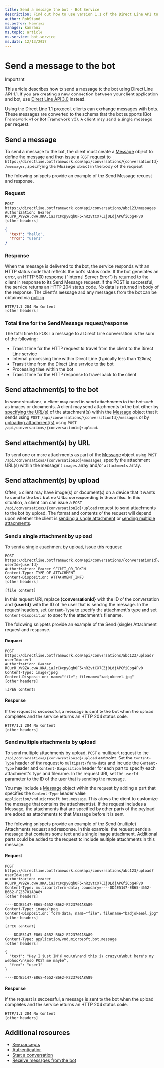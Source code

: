 ```yaml
---
title: Send a message the bot - Bot Service
description: Find out how to use version 1.1 of the Direct Line API to send messages to bots. Learn how to create and send messages and attachments. See expected responses.
author: RobStand
ms.author: kamrani
manager: kamrani
ms.topic: article
ms.service: bot-service
ms.date: 12/13/2017
---
```


# Send a message to the bot

> [!IMPORTANT]
> This article describes how to send a message to the bot using Direct Line API 1.1. If you are creating a new connection between your client application and bot, use [Direct Line API 3.0](bot-framework-rest-direct-line-3-0-send-activity.md) instead.

Using the Direct Line 1.1 protocol, clients can exchange messages with bots. These messages are converted to the schema that the bot supports (Bot Framework v1 or Bot Framework v3). A client may send a single message per request. 

## Send a message

To send a message to the bot, the client must create a [Message](bot-framework-rest-direct-line-1-1-api-reference.md#message-object) object to define the message and then issue a `POST` request to `https://directline.botframework.com/api/conversations/{conversationId}/messages`, specifying the Message object in the body of the request.

The following snippets provide an example of the Send Message request and response.

### Request

```http
POST https://directline.botframework.com/api/conversations/abc123/messages
Authorization: Bearer RCurR_XV9ZA.cwA.BKA.iaJrC8xpy8qbOF5xnR2vtCX7CZj0LdjAPGfiCpg4Fv0
[other headers]
```

```json
{
  "text": "hello",
  "from": "user1"
}
```

### Response

When the message is delivered to the bot, the service responds with an HTTP status code that reflects the bot's status code. If the bot generates an error, an HTTP 500 response ("Internal Server Error") is returned to the client in response to its Send Message request. If the POST is successful, the service returns an HTTP 204 status code. No data is returned in body of the response. The client's message and any messages from the bot can be obtained via [polling](bot-framework-rest-direct-line-1-1-receive-messages.md). 

```http
HTTP/1.1 204 No Content
[other headers]
```

### Total time for the Send Message request/response

The total time to POST a message to a Direct Line conversation is the sum of the following:

- Transit time for the HTTP request to travel from the client to the Direct Line service
- Internal processing time within Direct Line (typically less than 120ms)
- Transit time from the Direct Line service to the bot
- Processing time within the bot
- Transit time for the HTTP response to travel back to the client

## Send attachment(s) to the bot

In some situations, a client may need to send attachments to the bot such as images or documents. A client may send attachments to the bot either by [specifying the URL(s)](#send-by-url) of the attachment(s) within the [Message](bot-framework-rest-direct-line-1-1-api-reference.md#message-object) object that it sends using `POST /api/conversations/{conversationId}/messages` or by [uploading attachment(s)](#upload-attachments) using `POST /api/conversations/{conversationId}/upload`.

## <a id="send-by-url"></a> Send attachment(s) by URL

To send one or more attachments as part of the [Message](bot-framework-rest-direct-line-1-1-api-reference.md#message-object) object using `POST /api/conversations/{conversationId}/messages`, specify the attachment URL(s) within the message's `images` array and/or `attachments` array.

## <a id="upload-attachments"></a> Send attachment(s) by upload

Often, a client may have image(s) or document(s) on a device that it wants to send to the bot, but no URLs corresponding to those files. In this situation, a client can can issue a `POST /api/conversations/{conversationId}/upload` request to send attachments to the bot by upload. The format and contents of the request will depend upon whether the client is [sending a single attachment](#upload-one-attachment) or [sending multiple attachments](#upload-multiple-attachments).

### <a id="upload-one-attachment"></a> Send a single attachment by upload

To send a single attachment by upload, issue this request: 

```http
POST https://directline.botframework.com/api/conversations/{conversationId}/upload?userId={userId}
Authorization: Bearer SECRET_OR_TOKEN
Content-Type: TYPE_OF_ATTACHMENT
Content-Disposition: ATTACHMENT_INFO
[other headers]

[file content]
```

In this request URI, replace **{conversationId}** with the ID of the conversation and **{userId}** with the ID of the user that is sending the message. In the request headers, set `Content-Type` to specify the attachment's type and set `Content-Disposition` to specify the attachment's filename.

The following snippets provide an example of the Send (single) Attachment request and response.

#### Request

```http
POST https://directline.botframework.com/api/conversations/abc123/upload?userId=user1
Authorization: Bearer RCurR_XV9ZA.cwA.BKA.iaJrC8xpy8qbOF5xnR2vtCX7CZj0LdjAPGfiCpg4Fv0
Content-Type: image/jpeg
Content-Disposition: name="file"; filename="badjokeeel.jpg"
[other headers]

[JPEG content]
```

#### Response

If the request is successful, a message is sent to the bot when the upload completes and the service returns an HTTP 204 status code.

```http
HTTP/1.1 204 No Content
[other headers]
```

### <a id="upload-multiple-attachments"></a> Send multiple attachments by upload

To send multiple attachments by upload, `POST` a multipart request to the `/api/conversations/{conversationId}/upload` endpoint. Set the `Content-Type` header of the request to `multipart/form-data` and include the `Content-Type` header and `Content-Disposition` header for each part to specify each attachment's type and filename. In the request URI, set the `userId` parameter to the ID of the user that is sending the message. 

You may include a [Message](bot-framework-rest-direct-line-1-1-api-reference.md#message-object) object within the request by adding a part that specifies the `Content-Type` header value `application/vnd.microsoft.bot.message`. This allows the client to customize the message that contains the attachment(s). If the request includes a Message, the attachments that are specified by other parts of the payload are added as attachments to that Message before it is sent. 

The following snippets provide an example of the Send (multiple) Attachments request and response. In this example, the request sends a message that contains some text and a single image attachment. Additional parts could be added to the request to include multiple attachments in this message.

#### Request

```http
POST https://directline.botframework.com/api/conversations/abc123/upload?userId=user1
Authorization: Bearer RCurR_XV9ZA.cwA.BKA.iaJrC8xpy8qbOF5xnR2vtCX7CZj0LdjAPGfiCpg4Fv0
Content-Type: multipart/form-data; boundary=----DD4E5147-E865-4652-B662-F223701A8A89
[other headers]

----DD4E5147-E865-4652-B662-F223701A8A89
Content-Type: image/jpeg
Content-Disposition: form-data; name="file"; filename="badjokeeel.jpg"
[other headers]

[JPEG content]

----DD4E5147-E865-4652-B662-F223701A8A89
Content-Type: application/vnd.microsoft.bot.message
[other headers]

{
  "text": "Hey I just IM'd you\n\nand this is crazy\n\nbut here's my webhook\n\nso POST me maybe",
  "from": "user1"
}

----DD4E5147-E865-4652-B662-F223701A8A89
```

#### Response

If the request is successful, a message is sent to the bot when the upload completes and the service returns an HTTP 204 status code.

```http
HTTP/1.1 204 No Content
[other headers]
```

## Additional resources

- [Key concepts](bot-framework-rest-direct-line-1-1-concepts.md)
- [Authentication](bot-framework-rest-direct-line-1-1-authentication.md)
- [Start a conversation](bot-framework-rest-direct-line-1-1-start-conversation.md)
- [Receive messages from the bot](bot-framework-rest-direct-line-1-1-receive-messages.md)